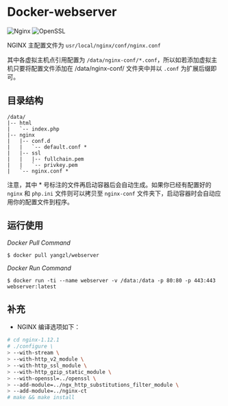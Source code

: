 # Docker-webserver

![Nginx](https://img.shields.io/badge/Nginx-1.18.0-green)
![OpenSSL](https://img.shields.io/badge/OpenSSL-1.1.1g-red)


NGINX 主配置文件为 `usr/local/nginx/conf/nginx.conf`

其中各虚拟主机点引用配置为 `/data/nginx-conf/*.conf`，所以如若添加虚拟主机只要将配置文件添加在 /data/nginx-conf/ 文件夹中并以 `.conf`
为扩展后缀即可。

## 目录结构
```
/data/
|-- html
|   `-- index.php
|-- nginx
|   |-- conf.d
|   |   `-- default.conf *
|   |-- ssl
|   |   |-- fullchain.pem
|   |   `-- privkey.pem
|   `-- nginx.conf *
```

注意，其中 * 号标注的文件再启动容器后会自动生成。如果你已经有配置好的 `nginx` 和 `php.ini` 文件则可以拷贝至 `nginx-conf` 文件夹下，启动容器时会自动应用你的配置文件到程序。

## 运行使用

_Docker Pull Command_

`$ docker pull yangzl/webserver`

_Docker Run Command_

`$ docker run -ti --name webserver -v /data:/data -p 80:80 -p 443:443 webserver:latest`

## 补充

* NGINX 编译选项如下：

```bash
# cd nginx-1.12.1
# ./configure \
> --with-stream \
> --with-http_v2_module \
> --with-http_ssl_module \
> --with-http_gzip_static_module \
> --with-openssl=../openssl \
> --add-module=../ngx_http_substitutions_filter_module \
> --add-module=../nginx-ct
# make && make install
```
